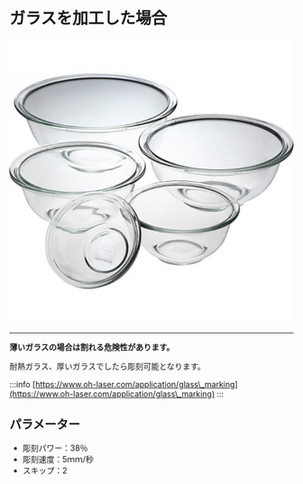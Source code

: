 # ガラスを加工した場合

![](/assets/15-8267-844.jpg)

****

**薄いガラスの場合は割れる危険性があります。**

耐熱ガラス、厚いガラスでしたら彫刻可能となります。

:::info
[https://www.oh-laser.com/application/glass\_marking](https://www.oh-laser.com/application/glass\_marking)
:::

## パラメーター

* 彫刻パワー：38％
* 彫刻速度：5ｍｍ/秒
* スキップ：2

